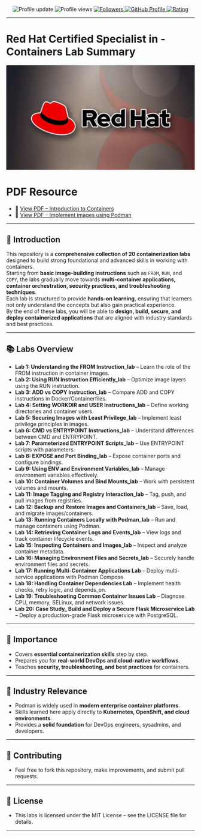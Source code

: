 <p align="center">
  <img src="https://img.shields.io/badge/Profile%20update-today-brightgreen?style=flat-square" alt="Profile update" />
  <img src="https://komarev.com/ghpvc/?username=Waqar-cyberSecurity&color=blue&style=flat-square" alt="Profile views" />
  <a href="https://github.com/Waqar-cyberSecurity?tab=followers">
    <img src="https://img.shields.io/github/followers/Waqar-cyberSecurity?label=Followers&style=social" alt="Followers" />
  </a>
  <a href="https://github.com/Waqar-cyberSecurity">
    <img src="https://img.shields.io/badge/GitHub-Profile-181717?style=flat-square&logo=github&logoColor=white" alt="GitHub Profile" />
  </a>
  <a href="https://github.com/Waqar-cyberSecurity">
    <img src="https://img.shields.io/badge/rating-⭐⭐⭐⭐⭐-brightgreen?style=flat-square" alt="Rating" />
  </a>
</p>

---

# Red Hat Certified Specialist in - Containers Lab Summary

<img src="https://github.com/Waqar-cyberSecurity/Red-Hat-Certified-Specialist-in-Containers-/blob/main/RwdHat.png" alt="logo" width="800"/>


# PDF Resource
- 📗 [View PDF – Introduction to Containers](https://github.com/Waqar-cyberSecurity/Red-Hat-Certified-Specialist-in-Containers-/blob/main/00.%20RedHat%20%20Specialist%20in%20Containers%20PDF/3.%20Red%20Hat%20Certified%20Specialist%20in%20Containers.pdf)
- 📄 [View PDF – Implement images using Podman](https://github.com/Waqar-cyberSecurity/Red-Hat-Certified-Specialist-in-Containers-/blob/main/00.%20RedHat%20%20Specialist%20in%20Containers%20PDF/2.%20Red%20Hat%20Certified%20Specialist%20in%20Containers%20(1).pdf)

---

## 📌 Introduction
This repository is a **comprehensive collection of 20 containerization labs** designed to build strong foundational and advanced skills in working with containers.  
Starting from **basic image-building instructions** such as `FROM`, `RUN`, and `COPY`, the labs gradually move towards **multi-container applications, container orchestration, security practices, and troubleshooting techniques**.  
Each lab is structured to provide **hands-on learning**, ensuring that learners not only understand the concepts but also gain practical experience.  
By the end of these labs, you will be able to **design, build, secure, and deploy containerized applications** that are aligned with industry standards and best practices.

---

## 📚 Labs Overview

- **Lab 1: Understanding the FROM Instruction_lab** – Learn the role of the FROM instruction in container images.  
- **Lab 2: Using RUN Instruction Efficiently_lab** – Optimize image layers using the RUN instruction.  
- **Lab 3: ADD vs COPY Instruction_lab** – Compare ADD and COPY instructions in Docker/Containerfiles.  
- **Lab 4: Setting WORKDIR and USER Instructions_lab** – Define working directories and container users.  
- **Lab 5: Securing Images with Least Privilege_lab** – Implement least privilege principles in images.  
- **Lab 6: CMD vs ENTRYPOINT Instructions_lab** – Understand differences between CMD and ENTRYPOINT.  
- **Lab 7: Parameterized ENTRYPOINT Scripts_lab** – Use ENTRYPOINT scripts with parameters.  
- **Lab 8: EXPOSE and Port Binding_lab** – Expose container ports and configure bindings.  
- **Lab 9: Using ENV and Environment Variables_lab** – Manage environment variables effectively.  
- **Lab 10: Container Volumes and Bind Mounts_lab** – Work with persistent volumes and mounts.  
- **Lab 11: Image Tagging and Registry Interaction_lab** – Tag, push, and pull images from registries.  
- **Lab 12: Backup and Restore Images and Containers_lab** – Save, load, and migrate images/containers.  
- **Lab 13: Running Containers Locally with Podman_lab** – Run and manage containers using Podman.  
- **Lab 14: Retrieving Container Logs and Events_lab** – View logs and track container lifecycle events.  
- **Lab 15: Inspecting Containers and Images_lab** – Inspect and analyze container metadata.  
- **Lab 16: Managing Environment Files and Secrets_lab** – Securely handle environment files and secrets.  
- **Lab 17: Running Multi-Container Applications Lab** – Deploy multi-service applications with Podman Compose.  
- **Lab 18: Handling Container Dependencies Lab** – Implement health checks, retry logic, and depends_on.  
- **Lab 19: Troubleshooting Common Container Issues Lab** – Diagnose CPU, memory, SELinux, and network issues.  
- **Lab 20: Case Study_ Build and Deploy a Secure Flask Microservice Lab** – Deploy a production-grade Flask microservice with PostgreSQL.

---

## 🌟 Importance
- Covers **essential containerization skills** step by step.  
- Prepares you for **real-world DevOps and cloud-native workflows**.  
- Teaches **security, troubleshooting, and best practices** for containers.  

---

## 🏢 Industry Relevance
- Podman is widely used in **modern enterprise container platforms**.  
- Skills learned here apply directly to **Kubernetes, OpenShift, and cloud environments**.  
- Provides a **solid foundation** for DevOps engineers, sysadmins, and developers.  

---



## 🤝 Contributing
- Feel free to fork this repository, make improvements, and submit pull requests.

---

## 📜 License
- This labs is licensed under the MIT License – see the LICENSE file for details.

---
